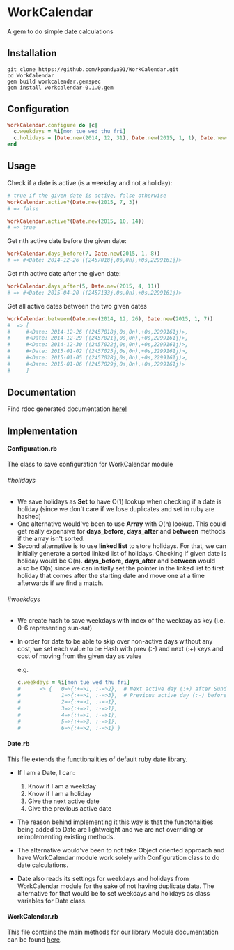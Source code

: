 # WorkCalendar
A gem to do simple date calculations

## Installation
```console
git clone https://github.com/kpandya91/WorkCalendar.git 
cd WorkCalendar
gem build workcalendar.gemspec 
gem install workcalendar-0.1.0.gem 
```

## Configuration
```ruby
WorkCalendar.configure do |c|
  c.weekdays = %i[mon tue wed thu fri]
  c.holidays = [Date.new(2014, 12, 31), Date.new(2015, 1, 1), Date.new(2015, 7, 3), Date.new(2015, 12, 25), Date.new(2015, 4, 15), Date.new(2015, 9, 15), Date.new(2015, 11, 22)]
end
```

## Usage

Check if a date is active (is a weekday and not a holiday):
```ruby
# true if the given date is active, false otherwise
WorkCalendar.active?(Date.new(2015, 7, 3))
# => false

WorkCalendar.active?(Date.new(2015, 10, 14))
# => true
```

Get nth active date before the given date:
```ruby
WorkCalendar.days_before(7, Date.new(2015, 1, 8))
# => #<Date: 2014-12-26 ((2457018j,0s,0n),+0s,2299161j)>
```

Get nth active date after the given date:
```ruby
WorkCalendar.days_after(5, Date.new(2015, 4, 11))
# => #<Date: 2015-04-20 ((2457133j,0s,0n),+0s,2299161j)>
```

Get all active dates between the two given dates
```ruby
WorkCalendar.between(Date.new(2014, 12, 26), Date.new(2015, 1, 7))
#  => [
#     #<Date: 2014-12-26 ((2457018j,0s,0n),+0s,2299161j)>,
#     #<Date: 2014-12-29 ((2457021j,0s,0n),+0s,2299161j)>,
#     #<Date: 2014-12-30 ((2457022j,0s,0n),+0s,2299161j)>,
#     #<Date: 2015-01-02 ((2457025j,0s,0n),+0s,2299161j)>,
#     #<Date: 2015-01-05 ((2457028j,0s,0n),+0s,2299161j)>,
#     #<Date: 2015-01-06 ((2457029j,0s,0n),+0s,2299161j)>
#     ]
```

## Documentation
Find rdoc generated documentation [here!](http://kumarpandya.com/workcalendar)

## Implementation

#### Configuration.rb
The class to save configuration for WorkCalendar module

###### #holidays
+ We save holidays as **Set** to have O(1) lookup when checking if a date is holiday (since we don't care if we lose duplicates and set in ruby are hashed)
+ One alternative would've been to use **Array** with O(n) lookup. This could get really expensive for **days_before**, **days_after** and **between** methods if the array isn't sorted.
+ Second alternative is to use **linked list** to store holidays. For that, we can initially generate a sorted linked list of holidays. Checking if given date is holiday would be O(n). **days_before**, **days_after** and **between** would also be O(n) since we can initially set the pointer in the linked list to first holiday that comes after the starting date and move one at a time afterwards if we find a match.

###### #weekdays
+ We create hash to save weekdays with index of the weekday as key (i.e. 0-6 representing sun-sat)
+ In order for date to be able to skip over non-active days without any cost, we set each value to be Hash with prev (:-) and next (:+) keys and cost of moving from the given day as value

  e.g.
  ```ruby
  c.weekdays = %i[mon tue wed thu fri]
  # 	 => {   0=>{:+=>1, :-=>2},  # Next active day (:+) after Sunday is Monday -> 1 day apart
  # 		    1=>{:+=>1, :-=>3},	# Previous active day (:-) before Monday is Friday -> 3 days apart
  # 		    2=>{:+=>1, :-=>1},
  # 		    3=>{:+=>1, :-=>1},
  # 		    4=>{:+=>1, :-=>1},
  # 		    5=>{:+=>3, :-=>1},
  # 		    6=>{:+=>2, :-=>1} }
  ```

#### Date.rb
This file extends the functionalities of default ruby date library.

* If I am a Date, I can:
  1. Know if I am a weekday
  2. Know if I am a holiday
  3. Give the next active date
  4. Give the previous active date

* The reason behind implementing it this way is that the functonalities being added to Date are lightweight and we are not overriding or reimplementing existing methods.

* The alternative would've been to not take Object oriented approach and have WorkCalendar module work solely with Configuration class to do date calculations.

* Date also reads its settings for weekdays and holidays from WorkCalendar module for the sake of not having duplicate data. The alternative for that would be to set weekdays and holidays as class variables for Date class.

#### WorkCalendar.rb
This file contains the main methods for our library
Module documentation can be found [here](http://kumarpandya.com/workcalendar/WorkCalendar.html).
